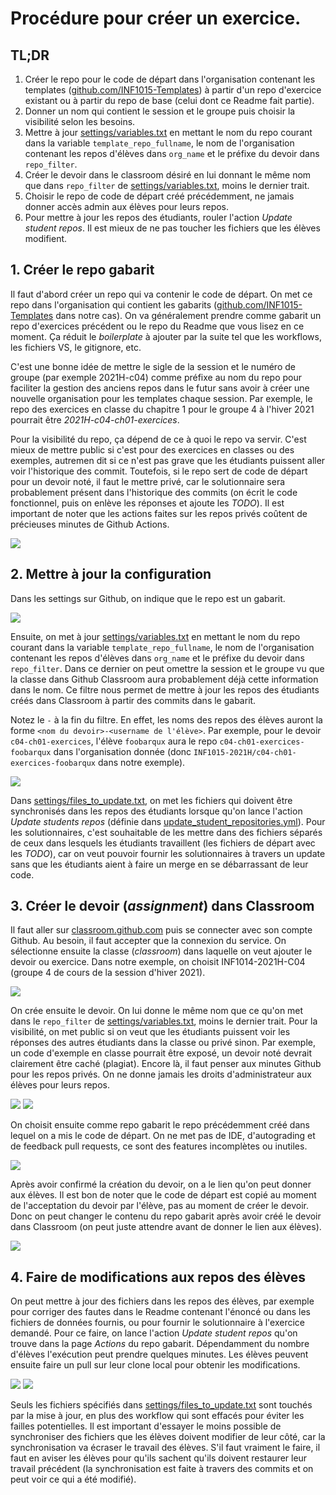 # Procédure pour créer un exercice.

## TL;DR

1. Créer le repo pour le code de départ dans l'organisation contenant les templates ([github.com/INF1015-Templates](https://github.com/organizations/INF1015-Templates)) à partir d'un repo d'exercice existant ou à partir du repo de base (celui dont ce Readme fait partie).
2. Donner un nom qui contient le session et le groupe puis choisir la visibilité selon les besoins.
3. Mettre à jour [settings/variables.txt](../settings/variables.txt) en mettant le nom du repo courant dans la variable `template_repo_fullname`, le nom de l'organisation contenant les repos d'élèves dans `org_name` et le préfixe du devoir dans `repo_filter`.
4. Créer le devoir dans le classroom désiré en lui donnant le même nom que dans `repo_filter` de [settings/variables.txt](../settings/variables.txt), moins le dernier trait.
5. Choisir le repo de code de départ créé précédemment, ne jamais donner accès admin aux élèves pour leurs repos.
6. Pour mettre à jour les repos des étudiants, rouler l'action *Update student repos*. Il est mieux de ne pas toucher les fichiers que les élèves modifient.

## 1. Créer le repo gabarit

Il faut d'abord créer un repo qui va contenir le code de départ. On met ce repo dans l'organisation qui contient les gabarits ([github.com/INF1015-Templates](https://github.com/organizations/INF1015-Templates) dans notre cas). On va généralement prendre comme gabarit un repo d'exercices précédent ou le repo du Readme que vous lisez en ce moment. Ça réduit le *boilerplate* à ajouter par la suite tel que les workflows, les fichiers VS, le gitignore, etc.

C'est une bonne idée de mettre le sigle de la session et le numéro de groupe (par exemple 2021H-c04) comme préfixe au nom du repo pour faciliter la gestion des anciens repos dans le futur sans avoir à créer une nouvelle organisation pour les templates chaque session. Par exemple, le repo des exercices en classe du chapitre 1 pour le groupe 4 à l'hiver 2021 pourrait être *2021H-c04-ch01-exercices*.

Pour la visibilité du repo, ça dépend de ce à quoi le repo va servir. C'est mieux de mettre public si c'est pour des exercices en classes ou des exemples, autremen dit si ce n'est pas grave que les étudiants puissent aller voir l'historique des commit. Toutefois, si le repo sert de code de départ pour un devoir noté, il faut le mettre privé, car le solutionnaire sera probablement présent dans l'historique des commits (on écrit le code fonctionnel, puis on enlève les réponses et ajoute les *TODO*). Il est important de noter que les actions faites sur les repos privés coûtent de précieuses minutes de Github Actions.

<img src="assets/starter_repo_creation.png">

## 2. Mettre à jour la configuration

Dans les settings sur Github, on indique que le repo est un gabarit.

<img src="assets/starter_repo_github_settings.png">

Ensuite, on met à jour [settings/variables.txt](../settings/variables.txt) en mettant le nom du repo courant dans la variable `template_repo_fullname`, le nom de l'organisation contenant les repos d'élèves dans `org_name` et le préfixe du devoir dans `repo_filter`. Dans ce dernier on peut omettre la session et le groupe vu que la classe dans Github Classroom aura probablement déjà cette information dans le nom. Ce filtre nous permet de mettre à jour les repos des étudiants créés dans Classroom à partir des commits dans le gabarit.

Notez le `-` à la fin du filtre. En effet, les noms des repos des élèves auront la forme `<nom du devoir>-<username de l'élève>`. Par exemple, pour le devoir `c04-ch01-exercices`, l'élève `foobarqux` aura le repo `c04-ch01-exercices-foobarqux` dans l'organisation donnée (donc `INF1015-2021H/c04-ch01-exercices-foobarqux` dans notre exemple).

<img src="assets/starter_repo_variables_txt.png">

Dans [settings/files_to_update.txt](../settings/files_to_update.txt), on met les fichiers qui doivent être synchronisés dans les repos des étudiants lorsque qu'on lance l'action *Update students repos* (définie dans [update_student_repositories.yml](../.github/workflows/update_student_repositories.yml)). Pour les solutionnaires, c'est souhaitable de les mettre dans des fichiers séparés de ceux dans lesquels les étudiants travaillent (les fichiers de départ avec les *TODO*), car on veut pouvoir fournir les solutionnaires à travers un update sans que les étudiants aient à faire un merge en se débarrassant de leur code.

## 3. Créer le devoir (*assignment*) dans Classroom

Il faut aller sur [classroom.github.com](https://classroom.github.com/classrooms) puis se connecter avec son compte Github. Au besoin, il faut accepter que la connexion du service. On sélectionne ensuite la classe (*classroom*) dans laquelle on veut ajouter le devoir ou exercice. Dans notre exemple, on choisit INF1014-2021H-C04 (groupe 4 de cours de la session d'hiver 2021).

<img src="assets/classroom_selection.png">

On crée ensuite le devoir. On lui donne le même nom que ce qu'on met dans le `repo_filter` de [settings/variables.txt](../settings/variables.txt), moins le dernier trait. Pour la visibilité, on met public si on veut que les étudiants puissent voir les réponses des autres étudiants dans la classe ou privé sinon. Par exemple, un code d'exemple en classe pourrait être exposé, un devoir noté devrait clairement être caché (plagiat). Encore là, il faut penser aux minutes Github pour les repos privés. On ne donne jamais les droits d'administrateur aux élèves pour leurs repos.

<img src="assets/classroom_assignments.png">

<img src="assets/classroom_assignment_creation_1.png">

On choisit ensuite comme repo gabarit le repo précédemment créé dans lequel on a mis le code de départ. On ne met pas de IDE, d'autograding et de feedback pull requests, ce sont des features incomplètes ou inutiles.

<img src="assets/classroom_assignment_creation_2.png">

Après avoir confirmé la création du devoir, on a le lien qu'on peut donner aux élèves. Il est bon de noter que le code de départ est copié au moment de l'acceptation du devoir par l'élève, pas au moment de créer le devoir. Donc on peut changer le contenu du repo gabarit après avoir créé le devoir dans Classroom (on peut juste attendre avant de donner le lien aux élèves).

<img src="assets/classroom_assignment_link.png">

## 4. Faire de modifications aux repos des élèves

On peut mettre à jour des fichiers dans les repos des élèves, par exemple pour corriger des fautes dans le Readme contenant l'énoncé ou dans les fichiers de données fournis, ou pour fournir le solutionnaire à l'exercice demandé. Pour ce faire, on lance l'action *Update student repos* qu'on trouve dans la page *Actions* du repo gabarit. Dépendamment du nombre d'élèves l'exécution peut prendre quelques minutes. Les élèves peuvent ensuite faire un pull sur leur clone local pour obtenir les modifications.

<img src="assets/starter_repo_sync.png">

<img src="assets/starter_repo_sync_running.png">

Seuls les fichiers spécifiés dans [settings/files_to_update.txt](../settings/files_to_update.txt) sont touchés par la mise à jour, en plus des workflow qui sont effacés pour éviter les failles potentielles. Il est important d'essayer le moins possible de synchroniser des fichiers que les élèves doivent modifier de leur côté, car la synchronisation va écraser le travail des élèves. S'il faut vraiment le faire, il faut en aviser les élèves pour qu'ils sachent qu'ils doivent restaurer leur travail précédent (la synchronisation est faite à travers des commits et on peut voir ce qui a été modifié).


